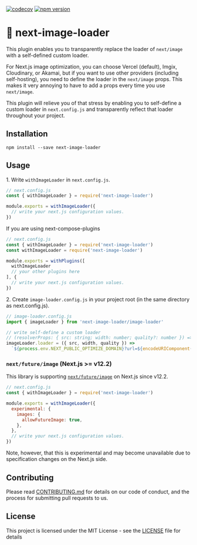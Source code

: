 [![codecov](https://codecov.io/gh/aiji42/next-image-loader/branch/main/graph/badge.svg?token=Y1M1LMIR7E)](https://codecov.io/gh/aiji42/next-image-loader)
[![npm version](https://badge.fury.io/js/next-image-loader.svg)](https://badge.fury.io/js/next-image-loader)

# :city_sunrise: next-image-loader

This plugin enables you to transparently replace the loader of `next/image` with a self-defined custom loader.

For Next.js image optimization, you can choose Vercel (default), Imgix, Cloudinary, or Akamai, but if you want to use other providers (including self-hosting), you need to define the loader in the `next/image` props. This makes it very annoying to have to add a props every time you use `next/image`.

This plugin will relieve you of that stress by enabling you to self-define a custom loader in `next.config.js` and transparently reflect that loader throughout your project.

## Installation

```
npm install --save next-image-loader
```

## Usage
1\. Write `withImageLoader` in `next.config.js`.
```js
// next.config.js
const { withImageLoader } = require('next-image-loader')

module.exports = withImageLoader({
  // write your next.js configuration values.
})
```

If you are using next-compose-plugins
```js
// next.config.js
const { withImageLoader } = require('next-image-loader')
const withImageLoader = require('next-image-loader')

module.exports = withPlugins([
  withImageLoader
  // your other plugins here
], {
  // write your next.js configuration values.  
})
```

2\. Create `image-loader.config.js` in your project root (in the same directory as next.config.js).
```js
// image-loader.config.js
import { imageLoader } from 'next-image-loader/image-loader'

// write self-define a custom loader
// (resolverProps: { src: string; width: number; quality?: number }) => string
imageLoader.loader = ({ src, width, quality }) => 
  `${process.env.NEXT_PUBLIC_OPTIMIZE_DOMAIN}?url=${encodeURIComponent(src)}&w=${Math.min(width, 1080)}&q=${quality || 75}`
```

### `next/future/image` (Next.js >= v12.2)

This library is supporting [`next/future/image`](https://nextjs.org/docs/api-reference/next/future/image) on Next.js since v12.2.

```js
// next.config.js
const { withImageLoader } = require('next-image-loader')

module.exports = withImageLoader({
  experimental: {
    images: {
      allowFutureImage: true,
    },
  },
  // write your next.js configuration values.
})
```

Note, however, that this is experimental and may become unavailable due to specification changes on the Next.js side.

## Contributing
Please read [CONTRIBUTING.md](https://github.com/aiji42/next-image-loader/blob/main/CONTRIBUTING.md) for details on our code of conduct, and the process for submitting pull requests to us.

## License
This project is licensed under the MIT License - see the [LICENSE](https://github.com/aiji42/next-image-loader/blob/main/LICENSE) file for details
